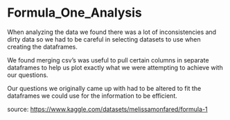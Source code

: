 # Formula_One_Analysis

When analyzing the data we found there was a lot of inconsistencies and dirty data so we had to be careful in selecting datasets to use when creating the dataframes.

We found merging csv’s was useful to pull certain columns in separate dataframes to help us plot exactly what we were attempting to achieve with our questions.

Our questions we originally came up with had to be altered to fit the dataframes we could use for the information to be efficient.

source: https://www.kaggle.com/datasets/melissamonfared/formula-1
